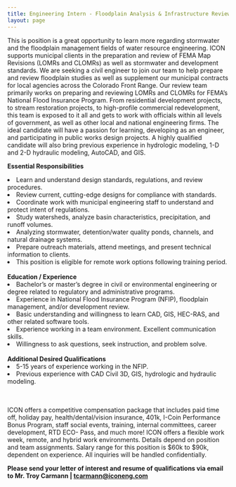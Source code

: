 ```yaml
---
title: Engineering Intern - Floodplain Analysis & Infrastructure Review
layout: page
---
```


This is position is a great opportunity to learn more regarding stormwater and the floodplain management fields of water resource
engineering. ICON supports municipal clients in the preparation and review of FEMA Map Revisions (LOMRs and CLOMRs) as well as
stormwater and development standards. We are seeking a civil engineer to join our team to help prepare and review floodplain studies
as well as supplement our municipal contracts for local agencies across the Colorado Front Range. Our review team primarily works on
preparing and reviewing LOMRs and CLOMRs for FEMA’s National Flood Insurance Program. From residential development projects,
to stream restoration projects, to high-profile commercial redevelopment, this team is exposed to it all and gets to work with officials
within all levels of government, as well as other local and national engineering firms. The ideal candidate will have a passion for
learning, developing as an engineer, and participating in public works design projects. A highly qualified candidate will also bring
previous experience in hydrologic modeling, 1-D and 2-D hydraulic modeling, AutoCAD, and GIS.

<b>Essential Responsibilities</b>
<li>Learn and understand design standards, regulations, and review procedures.</li>
<li>Review current, cutting-edge designs for compliance with standards.</li>
<li>Coordinate work with municipal engineering staff to understand and protect intent of regulations.</li>
<li>Study watersheds, analyze basin characteristics, precipitation, and runoff volumes.</li>
<li>Analyzing stormwater, detention/water quality ponds, channels, and natural drainage systems.</li>
<li>Prepare outreach materials, attend meetings, and present technical information to clients.</li>
<li>This position is eligible for remote work options following training period.</li>

<br>
<b>Education / Experience</b>

<li>Bachelor’s or master’s degree in civil or environmental engineering or degree related to regulatory and administrative
programs.</li>
<li>Experience in National Flood Insurance Program (NFIP), floodplain management, and/or development review.</li>
<li>Basic understanding and willingness to learn CAD, GIS, HEC-RAS, and other related software tools.</li>
<li>Experience working in a team environment. Excellent communication skills.</li>
<li>Willingness to ask questions, seek instruction, and problem solve.</li>

<br>
<b>Additional Desired Qualifications</b>
<li>5-15 years of experience working in the NFIP.</li>
<li>Previous experience with CAD Civil 3D, GIS, hydrologic and hydraulic modeling.</li>

<br>
<br>

ICON offers a competitive compensation package that includes paid time off, holiday pay, health/dental/vision insurance,
401k, I-Coin Performance Bonus Program, staff social events, training, internal committees, career development, RTD ECO-
Pass, and much more! ICON offers a flexible work week, remote, and hybrid work environments. Details depend on position and team assignments. Salary range for this position is $60k to $90k, dependent on experience. All inquiries will be handled confidentially.


<b>Please send your letter of interest and resume of qualifications via email to
Mr. Troy Carmann | <tcarmann@iconeng.com></b>
